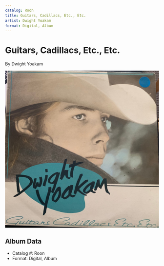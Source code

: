 ```yaml
---
catalog: Roon
title: Guitars, Cadillacs, Etc., Etc.
artist: Dwight Yoakam
format: Digital, Album
---
```


# Guitars, Cadillacs, Etc., Etc.

By Dwight Yoakam

![](../../assets/albumcovers/Dwight_Yoakam-Guitars__Cadillacs__Etc__Etc.png)

## Album Data

- Catalog #: Roon
- Format: Digital, Album

